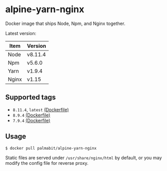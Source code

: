 # alpine-yarn-nginx
Docker image that ships Node, Npm, and Nginx together.

Latest version:

Item | Version
------- | -----
Node | v8.11.4
Npm | v5.6.0
Yarn | v1.9.4
Nginx | v1.15

## Supported tags
* `8.11.4`, `latest` [(Dockerfile)](./Dockerfile)
* `8.9.4` [(Dockerfile)](https://github.com/ExiaSR/alpine-yarn-nginx/blob/8.9.4/Dockerfile)
* `7.9.4` [(Dockerfile)](https://github.com/ExiaSR/alpine-yarn-nginx/blob/7.9.4/Dockerfile)

## Usage

`$ docker pull palmabit/alpine-yarn-nginx`

Static files are served under `/usr/share/nginx/html` by default, or you may modify the config file for reverse proxy.
